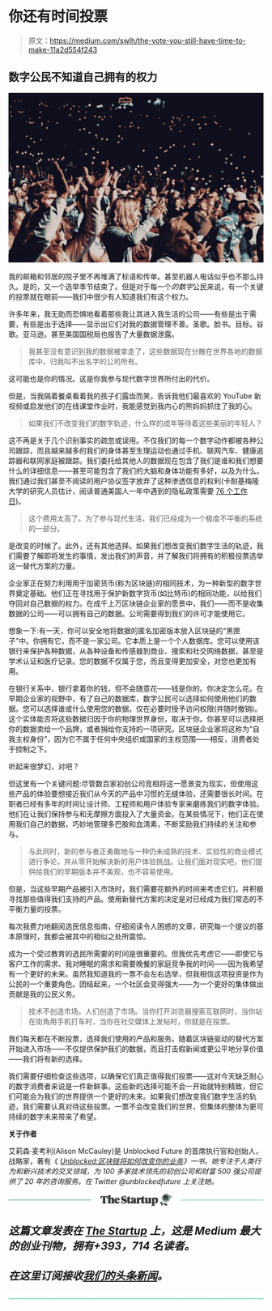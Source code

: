 # 你还有时间投票

> 原文：<https://medium.com/swlh/the-vote-you-still-have-time-to-make-11a2d554f243>

## **数字公民不知道自己拥有的权力**

![](img/f26031aca429669470688b619eb7a37d.png)

我的邮箱和邻居的院子里不再堆满了标语和传单。甚至机器人电话似乎也不那么持久。是的，又一个选举季节结束了。但是对于每一个*的数字*公民来说，有一个关键的投票就在眼前——我们中很少有人知道我们有这个权力。

许多年来，我无助而恐惧地看着那些我让其进入我生活的公司——有些是出于需要，有些是出于选择——显示出它们对我的数据管理不善。圣歌。脸书。目标。谷歌。亚马逊。甚至美国国税局也报告了大量数据泄露。

> 我甚至没有意识到我的数据被拿走了，这些数据现在分散在世界各地的数据库中，归我叫不出名字的公司所有。

这可能也是你的情况。这是你我参与现代数字世界所付出的代价。

但是，当我隔着餐桌看着我的孩子们露齿而笑，告诉我他们最喜欢的 YouTube 新视频或启发他们的在线课堂作业时，我能感觉到我内心的熊妈妈抓住了我的心。

> 如果我们不改变我们的数字轨迹，什么样的成年等待着这些美丽的年轻人？

这不再是关于几个识别事实的疏忽或误用。不仅我们的每一个数字动作都被各种公司跟踪，而且越来越多的我们的身体甚至生理运动也通过手机、联网汽车、健康追踪器和联网家庭被跟踪。我们委托给其他人的数据现在包含了我们是谁和我们想要什么的详细信息——甚至可能包含了我们的大脑和身体功能有多好，以及为什么。我们通过我们甚至不阅读的用户协议签字放弃了这种渗透信息的权利(卡耐基梅隆大学的研究人员估计，阅读普通美国人一年中遇到的隐私政策需要 [76 个工作日](https://www.theatlantic.com/technology/archive/2012/03/reading-the-privacy-policies-you-encounter-in-a-year-would-take-76-work-days/253851/))。

> 这个费用太高了。为了参与现代生活，我们已经成为一个极度不平衡的系统的一部分。

是改变的时候了。此外，还有其他选择。如果我们想改变我们数字生活的轨迹，我们需要了解即将发生的事情，发出我们的声音，并了解我们将拥有的积极投票选举这一替代方案的力量。

企业家正在努力利用用于加密货币(称为区块链)的相同技术，为一种新型的数字世界奠定基础。他们正在寻找用于保护新数字货币(如比特币)的相同功能，以给我们夺回对自己数据的权力。在成千上万区块链企业家的愿景中，我们——而不是收集数据的公司——可以拥有自己的数据。公司需要得到我们的许可才能使用它。

想象一下:有一天，你可以安全地将数据的匿名加密版本放入区块链的“黑匣子”中。你拥有它，而不是一家公司。它本质上是一个个人数据库。您可以使用该银行来保护各种数据，从各种设备和传感器到商业、搜索和社交网络数据，甚至是学术认证和医疗记录。您的数据不仅属于您，而且变得更加安全，对您也更加有用。

在银行关系中，银行拿着你的钱，但不会随意花——钱是你的。你决定怎么花。在早期企业家的视野中，有了自己的数据库，数字公民可以选择如何使用他们的数据。您可以选择谁或什么使用您的数据，仅在必要时授予访问权限(并随时撤销)。这个实体能否将这些数据归因于你的物理世界身份，取决于你。你甚至可以选择把你的数据卖给一个品牌，或者捐给你支持的一项研究。区块链企业家将这称为“自我主权身份”，因为它不属于任何中央组织或国家的主权范围——相反，消费者处于控制之下。

听起来很梦幻，对吧？

但这里有一个关键问题:尽管数百家初创公司竞相将这一愿景变为现实，但使用这些产品的体验要想接近我们从今天的产品中习惯的无缝体验，还需要很长时间。在职者已经有多年的时间让设计师、工程师和用户体验专家来磨练我们的数字体验。他们在让我们保持参与和无摩擦方面投入了大量资金。在某些情况下，他们正在使用我们自己的数据，巧妙地管理多巴胺和血清素，不断奖励我们持续的关注和参与。

> 与此同时，新的参与者正勇敢地与一种仍未成熟的技术、实验性的商业模式进行争论，并从零开始解决新的用户体验挑战。让我们面对现实吧，他们提供给我们的早期版本并不美观，也不容易使用。

但是，当这些早期产品被引入市场时，我们需要花额外的时间来考虑它们，并积极寻找那些值得我们支持的产品。使用新替代方案的决定是对已经成为我们常态的不平衡力量的投票。

每次我费力地翻阅选民信息指南，仔细阅读令人困惑的文章，研究每一个提议的基本原理时，我都会被其中的相似之处所震惊。

成为一个受过教育的选民所需要的时间是很重要的。但我优先考虑它——即使它与客户工作的需求、我对睡眠的需求和需要晚餐的家庭竞争我的时间——因为我希望有一个更好的未来。虽然我知道我的一票不会左右选举，但我相信这项投资是作为公民的一个重要角色。团结起来，一个社区会变得强大——为一个更好的集体做出贡献是我的公民义务。

> 技术不创造市场。人们创造了市场。当你打开浏览器搜索互联网时，当你站在街角用手机打车时，当你在社交媒体上发帖时，你就是在投票。

我们每天都在不断投票，选择我们使用的产品和服务。随着区块链驱动的替代方案开始进入市场——不仅提供保护我们的数据，而且打击假新闻或更公平地分享价值——我们将有新的选择。

我们需要仔细检查这些选项，以确保它们真正值得我们投票——这对今天缺乏耐心的数字消费者来说是一件新鲜事。这些新的选择可能不会一开始就特别精致，但它们可能会为我们的世界提供一个更好的未来。如果我们想改变我们数字生活的轨迹，我们需要认真对待这些投票。一票不会改变我们的世界，但集体的整体为更可持续的数字未来带来了希望。

**关于作者**

艾莉森·麦考利(Alison McCauley)是 Unblocked Future 的首席执行官和创始人，战略家，著有《 [*Unblocked:区块链将如何改变你的业务*](https://www.alisonmccauley.io/)*》一书。她专注于人类行为和新兴技术的交叉领域，为 100 多家技术领先的初创公司和财富 500 强公司提供了 20 年的咨询服务。在 Twitter @unblockedfuture 上关注她。*

*[![](img/308a8d84fb9b2fab43d66c117fcc4bb4.png)](https://medium.com/swlh)*

## *这篇文章发表在 [The Startup](https://medium.com/swlh) 上，这是 Medium 最大的创业刊物，拥有+393，714 名读者。*

## *在这里订阅接收[我们的头条新闻](http://growthsupply.com/the-startup-newsletter/)。*

*[![](img/b0164736ea17a63403e660de5dedf91a.png)](https://medium.com/swlh)*